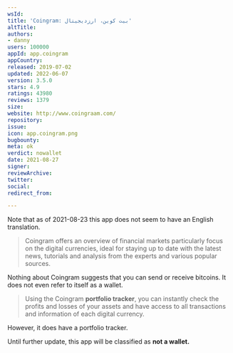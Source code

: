 ```yaml
---
wsId: 
title: 'Coingram: بیت کوین، ارزدیجیتال'
altTitle: 
authors:
- danny
users: 100000
appId: app.coingram
appCountry: 
released: 2019-07-02
updated: 2022-06-07
version: 3.5.0
stars: 4.9
ratings: 43980
reviews: 1379
size: 
website: http://www.coingraam.com/
repository: 
issue: 
icon: app.coingram.png
bugbounty: 
meta: ok
verdict: nowallet
date: 2021-08-27
signer: 
reviewArchive: 
twitter: 
social: 
redirect_from: 

---
```


Note that as of 2021-08-23 this app does not seem to have an English translation.

> Coingram offers an overview of financial markets particularly focus on the digital currencies, ideal for staying up to date with the latest news, tutorials and analysis from the experts and various popular sources.

Nothing about Coingram suggests that you can send or receive bitcoins. It does not even refer to itself as a wallet.

> Using the Coingram **portfolio tracker**, you can instantly check the profits and losses of your assets and have access to all transactions and information of each digital currency.

However, it does have a portfolio tracker.

Until further update, this app will be classified as **not a wallet.**
